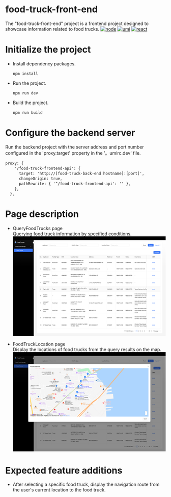 # food-truck-front-end
The "food-truck-front-end" project is a frontend project designed to showcase information related to food trucks.
[![node](https://img.shields.io/badge/node-16.14.2-green.svg?style=plastic)](https://nodejs.org/en/) [![umi](https://img.shields.io/badge/UmiMax-4.0.9-green.svg?style=plastic)](https://umijs.org/)  [![react](https://img.shields.io/badge/react-18.0.33-green.svg?style=plastic)](https://react.dev/)

# Initialize the project
* Install dependency packages.  
  ```
  npm install
  ```
* Run the project.
  ```
  npm run dev
  ```
* Build the project.
  ```
  npm run build
  ```
# Configure the backend server
Run the backend project with the server address and port number configured in the 'proxy.target' property in the '。umirc.dev' file.
```
proxy: {
    '/food-truck-frontend-api': {
      target: 'http://[food-truck-back-end hostname]:[port]',
      changeOrigin: true,
      pathRewrite: { '^/food-truck-frontend-api': '' },
    },
  },
```
# Page description
* QueryFoodTrucks page  
  Querying food truck information by specified conditions.  
  ![Image](https://github.com/chensheng-alt/food-truck-front-end/blob/dev/src/assets/readme-imgs/query-food-trucks.png)

* FoodTruckLocation page  
  Display the locations of food trucks from the query results on the map.  
  ![Image](https://github.com/chensheng-alt/food-truck-front-end/blob/dev/src/assets/readme-imgs/food-truck-location.png)

# Expected feature additions
* After selecting a specific food truck, display the navigation route from the user's current location to the food truck.
